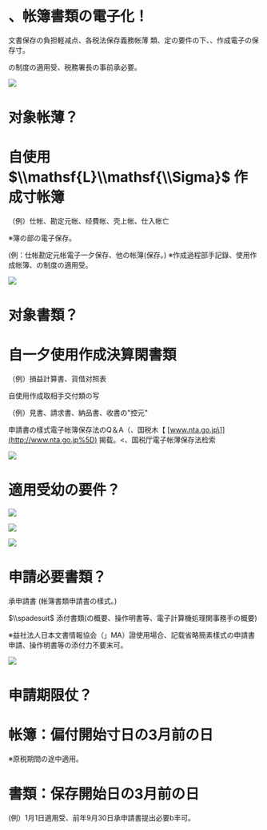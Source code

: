 # 、帐簿書類の電子化！

文書保存の負担軽减点、各税法保存義務帐薄 類、定の要件の下、、作成電子の保存寸。

の制度の適用受、税務署長の事前承必要。

![](https://www.nta.go.jp/tmp/30b0537a-1bdc-4d9a-b663-6976c6048108/images/20a343fbe7ab3a86446ccd64eddc2f4b24463239057f2fc87c4a52aad622c438.jpg)

# 对象帐薄？

# 自使用 $\\mathsf{L}\\mathsf{\\Sigma}$ 作成寸帐簿

（例）仕帐、勘定元帐、经費帐、壳上帐、仕入帐亡

※簿の部の電子保存。

(例：仕帐勘定元帐電子一夕保存、他の帐簿(保存。) ※作成過程部手記錄、使用作成帐簿、の制度の適用受。

![](https://www.nta.go.jp/tmp/30b0537a-1bdc-4d9a-b663-6976c6048108/images/d3d2159cc0b48c49283f11cb4f517a0f9f3dfb8fa926d1eb42974340950f2354.jpg)

# 对象書類？

# 自一夕使用作成決算閑書類

（例）損益計算書、貨借对照表

自使用作成取相手交付類の写

（例）見書、請求書、納品書、收書の"控元"

申請書の樣式電子帐簿保存法のQ＆A（、国税木【 [www.nta.go.jp\]](http://www.nta.go.jp%5D) 揭载。<、国税厅電子帐薄保存法检索

![](https://www.nta.go.jp/tmp/30b0537a-1bdc-4d9a-b663-6976c6048108/images/c0c92203887fac3b18a01287ac5518a904ae237ba3097b1a9ec40795b81d275c.jpg)

# 適用受幼の要件？

![](https://www.nta.go.jp/tmp/30b0537a-1bdc-4d9a-b663-6976c6048108/images/7bc1dd976f81c5d38540410b0017438f45bcc88c064821487f541ecb3598b40c.jpg)

![](https://www.nta.go.jp/tmp/30b0537a-1bdc-4d9a-b663-6976c6048108/images/f96a58c97c2ea3fc58487b81609b2785f45570bdf90a44575e6dc77c3fac7e9c.jpg)

![](https://www.nta.go.jp/tmp/30b0537a-1bdc-4d9a-b663-6976c6048108/images/e6038afee6ea367ba47ce3008d72cdd6c9d3bccefa3ad201b6c8998650833762.jpg)

# 申請必要書類？

承申請書 (帐簿書類申請書の樣式。)

$\\spadesuit$ 添付書類(の概要、操作明書等、電子計算機処理関事務手の概要)

※益社法人日本文書情報協会（」MA）證使用場合、記载省略簡素樣式の申請書申請、操作明書等の添付力不要末可。

![](https://www.nta.go.jp/tmp/30b0537a-1bdc-4d9a-b663-6976c6048108/images/c76e91a5e106bf28c75f826fb6f1dca1f99bfc4c8515edd45268cdef24cae820.jpg)

# 申請期限仗？

# 帐簿：偏付開始寸日の3月前の日

※原税期間の途中適用。

# 書類：保存開始日の3月前の日

(例）1月1日適用受、前年9月30日承申請書提出必要b丰可。